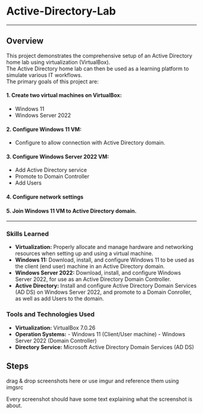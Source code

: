 # Active-Directory-Lab

---

## Overview
This project demonstrates the comprehensive setup of an Active Directory home lab using virtualization (VirtualBox).  
The Active Directory home lab can then be used as a learning platform to simulate various IT workflows.  
The primary goals of this project are:

#### 1. Create two virtual machines on VirtualBox:
  - Windows 11
  - Windows Server 2022
#### 2. Configure Windows 11 VM:
  - Configure to allow connection with Active Directory domain.
#### 3. Configure Windows Server 2022 VM:
  - Add Active Directory service
  - Promote to Domain Controller
  - Add Users
#### 4. Configure network settings
#### 5. Join Windows 11 VM to Active Directory domain.

---

### Skills Learned

- **Virtualization:** Properly allocate and manage hardware and networking resources when setting up and using a virtual machine.
- **Windows 11:** Download, install, and configure Windows 11 to be used as the client (end user) machine in an Active Directory domain.
- **Windows Server 2022:** Download, install, and configure Windows Server 2022, for use as an Active Directory Domain Controller.
- **Active Directory:** Install and configure Active Directory Domain Services (AD DS) on Windows Server 2022, and promote to a Domain Conroller, as well as add Users to the domain.




### Tools and Technologies Used
- **Virtualization:** VirtualBox 7.0.26
- **Operation Systems:**
       - Windows 11 (Client/User machine)
       - Windows Server 2022 (Domain Controller)
- **Directory Service:**  Microsoft Active Directory Domain Services (AD DS)



## Steps
drag & drop screenshots here or use imgur and reference them using imgsrc

Every screenshot should have some text explaining what the screenshot is about.


